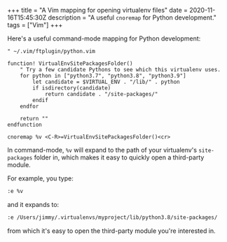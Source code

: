 +++
title = "A Vim mapping for opening virtualenv files"
date = 2020-11-16T15:45:30Z
description = "A useful `cnoremap` for Python development."
tags = ["Vim"]
+++

Here's a useful command-mode mapping for Python development:

```vim
" ~/.vim/ftplugin/python.vim

function! VirtualEnvSitePackagesFolder()
    " Try a few candidate Pythons to see which this virtualenv uses.
    for python in ["python3.7", "python3.8", "python3.9"]
        let candidate = $VIRTUAL_ENV . "/lib/" . python
        if isdirectory(candidate)
            return candidate . "/site-packages/"
        endif
    endfor

    return ""
endfunction

cnoremap %v <C-R>=VirtualEnvSitePackagesFolder()<cr>
```

In command-mode, `%v` will expand to the path of your virtualenv's
`site-packages` folder in, which makes it easy to quickly open a third-party
module.

For example, you type:

```txt
:e %v
```

and it expands to:

```txt
:e /Users/jimmy/.virtualenvs/myproject/lib/python3.8/site-packages/
```

from which it's easy to open the third-party module you're interested in.
